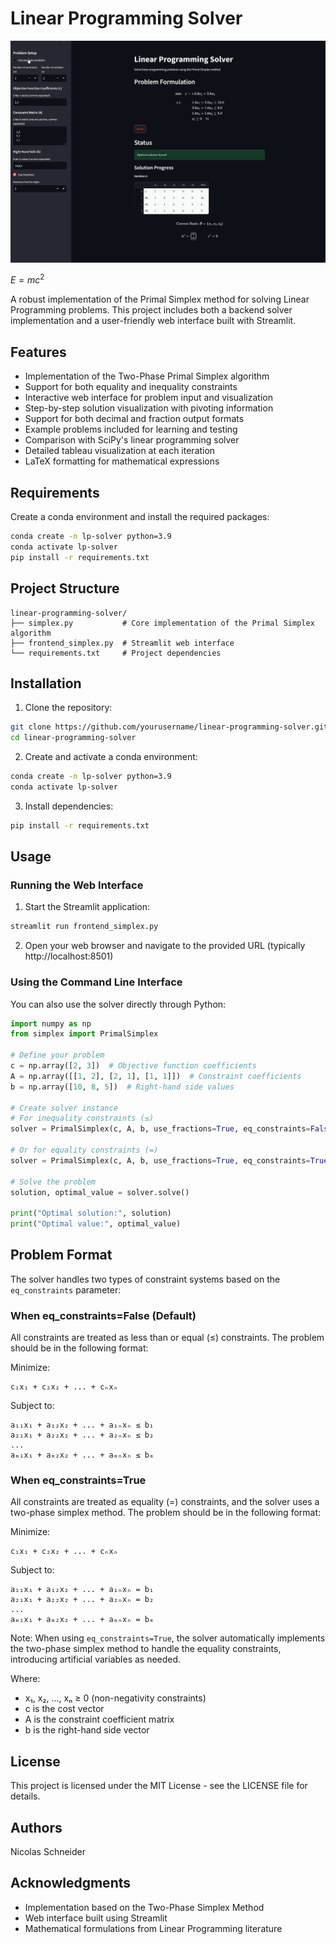 # Linear Programming Solver

![Linear Programming Solver Demo](Simplex_Frontend.gif)

$E = mc^2$

A robust implementation of the Primal Simplex method for solving Linear Programming problems. This project includes both a backend solver implementation and a user-friendly web interface built with Streamlit.

## Features

- Implementation of the Two-Phase Primal Simplex algorithm
- Support for both equality and inequality constraints
- Interactive web interface for problem input and visualization
- Step-by-step solution visualization with pivoting information
- Support for both decimal and fraction output formats
- Example problems included for learning and testing
- Comparison with SciPy's linear programming solver
- Detailed tableau visualization at each iteration
- LaTeX formatting for mathematical expressions

## Requirements

Create a conda environment and install the required packages:

```bash
conda create -n lp-solver python=3.9
conda activate lp-solver
pip install -r requirements.txt
```

## Project Structure

```
linear-programming-solver/
├── simplex.py           # Core implementation of the Primal Simplex algorithm
├── frontend_simplex.py  # Streamlit web interface
└── requirements.txt     # Project dependencies
```

## Installation

1. Clone the repository:
```bash
git clone https://github.com/yourusername/linear-programming-solver.git
cd linear-programming-solver
```

2. Create and activate a conda environment:
```bash
conda create -n lp-solver python=3.9
conda activate lp-solver
```

3. Install dependencies:
```bash
pip install -r requirements.txt
```

## Usage

### Running the Web Interface

1. Start the Streamlit application:
```bash
streamlit run frontend_simplex.py
```

2. Open your web browser and navigate to the provided URL (typically http://localhost:8501)

### Using the Command Line Interface

You can also use the solver directly through Python:

```python
import numpy as np
from simplex import PrimalSimplex

# Define your problem
c = np.array([2, 3])  # Objective function coefficients
A = np.array([[1, 2], [2, 1], [1, 1]])  # Constraint coefficients
b = np.array([10, 8, 5])  # Right-hand side values

# Create solver instance
# For inequality constraints (≤)
solver = PrimalSimplex(c, A, b, use_fractions=True, eq_constraints=False)

# Or for equality constraints (=)
solver = PrimalSimplex(c, A, b, use_fractions=True, eq_constraints=True)

# Solve the problem
solution, optimal_value = solver.solve()

print("Optimal solution:", solution)
print("Optimal value:", optimal_value)
```

## Problem Format

The solver handles two types of constraint systems based on the `eq_constraints` parameter:

### When eq_constraints=False (Default)
All constraints are treated as less than or equal (≤) constraints. The problem should be in the following format:

Minimize:
```
c₁x₁ + c₂x₂ + ... + cₙxₙ
```

Subject to:
```
a₁₁x₁ + a₁₂x₂ + ... + a₁ₙxₙ ≤ b₁
a₂₁x₁ + a₂₂x₂ + ... + a₂ₙxₙ ≤ b₂
...
aₘ₁x₁ + aₘ₂x₂ + ... + aₘₙxₙ ≤ bₘ
```

### When eq_constraints=True
All constraints are treated as equality (=) constraints, and the solver uses a two-phase simplex method. The problem should be in the following format:

Minimize:
```
c₁x₁ + c₂x₂ + ... + cₙxₙ
```

Subject to:
```
a₁₁x₁ + a₁₂x₂ + ... + a₁ₙxₙ = b₁
a₂₁x₁ + a₂₂x₂ + ... + a₂ₙxₙ = b₂
...
aₘ₁x₁ + aₘ₂x₂ + ... + aₘₙxₙ = bₘ
```

Note: When using `eq_constraints=True`, the solver automatically implements the two-phase simplex method to handle the equality constraints, introducing artificial variables as needed.

Where:
- x₁, x₂, ..., xₙ ≥ 0 (non-negativity constraints)
- c is the cost vector
- A is the constraint coefficient matrix
- b is the right-hand side vector

## License

This project is licensed under the MIT License - see the LICENSE file for details.

## Authors

Nicolas Schneider

## Acknowledgments

- Implementation based on the Two-Phase Simplex Method
- Web interface built using Streamlit
- Mathematical formulations from Linear Programming literature
